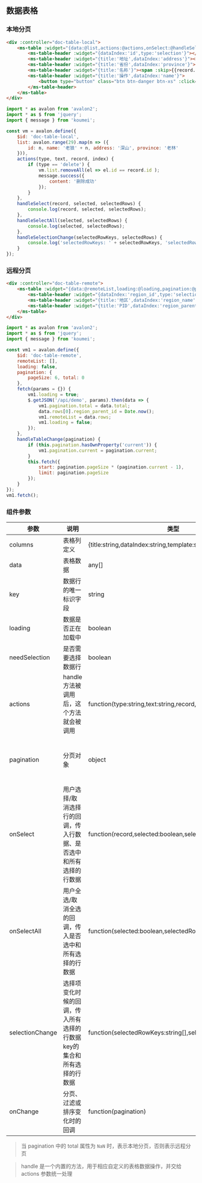 ## 数据表格

### 本地分页

```html
<div :controller="doc-table-local">
    <ms-table :widget="{data:@list,actions:@actions,onSelect:@handleSelect,onSelectAll:@handleSelectAll,selectionChange:@handleSelectionChange}">
        <ms-table-header :widget="{dataIndex:'id',type:'selection'}"></ms-table-header>
        <ms-table-header :widget="{title:'地址',dataIndex:'address'}"></ms-table-header>
        <ms-table-header :widget="{title:'省份',dataIndex:'province'}"></ms-table-header>
        <ms-table-header :widget="{title:'名称'}"><span :skip>{{record.name}}</span></ms-table-header>
        <ms-table-header :widget="{title:'操作',dataIndex:'name'}">
            <button type="button" class="btn btn-danger btn-xs" :click="handle('delete')">删除</button>
        </ms-table-header>
    </ms-table>
</div>
```

```js
import * as avalon from 'avalon2';
import * as $ from 'jquery';
import { message } from 'koumei';

const vm = avalon.define({
    $id: 'doc-table-local',
    list: avalon.range(29).map(n => ({
        id: n, name: '老狼' + n, address: '深山', province: '老林'
    })),
    actions(type, text, record, index) {
        if (type == 'delete') {
            vm.list.removeAll(el => el.id == record.id );
            message.success({
                content: '删除成功'
            });
        }
    },
    handleSelect(record, selected, selectedRows) {
        console.log(record, selected, selectedRows);
    },
    handleSelectAll(selected, selectedRows) {
        console.log(selected, selectedRows);
    },
    handleSelectionChange(selectedRowKeys, selectedRows) {
        console.log('selectedRowKeys: ' + selectedRowKeys, 'selectedRows: ', selectedRows);
    }
});
```

### 远程分页

```html
<div :controller="doc-table-remote">
    <ms-table :widget="{data:@remoteList,loading:@loading,pagination:@pagination,onChange:@handleTableChange}">
        <ms-table-header :widget="{dataIndex:'region_id',type:'selection'}"></ms-table-header>
        <ms-table-header :widget="{title:'地区',dataIndex:'region_name'}"></ms-table-header>
        <ms-table-header :widget="{title:'PID',dataIndex:'region_parent_id'}"></ms-table-header>
    </ms-table>
</div>
```

```js
import * as avalon from 'avalon2';
import * as $ from 'jquery';
import { message } from 'koumei';

const vm1 = avalon.define({
    $id: 'doc-table-remote',
    remoteList: [],
    loading: false,
    pagination: {
        pageSize: 6, total: 0
    },
    fetch(params = {}) {
        vm1.loading = true;
        $.getJSON('/api/demo', params).then(data => {
            vm1.pagination.total = data.total;
            data.rows[0].region_parent_id = Date.now();
            vm1.remoteList = data.rows;
            vm1.loading = false;
        });
    },
    handleTableChange(pagination) {
        if (this.pagination.hasOwnProperty('current')) {
            vm1.pagination.current = pagination.current;
        }
        this.fetch({
            start: pagination.pageSize * (pagination.current - 1),
            limit: pagination.pageSize
        });
    }
});
vm1.fetch();
```

### 组件参数

| 参数 | 说明 | 类型 | 默认值 |
|-----|-----|-----|-----|
| columns | 表格列定义 | {title:string,dataIndex:string,template:string}\[\] | \[\] |
| data | 表格数据 | any\[\] | \[\] |
| key | 数据行的唯一标识字段 | string | 'id' |
| loading | 数据是否正在加载中 | boolean | false |
| needSelection | 是否需要选择数据行 | boolean | false |
| actions | handle方法被调用后，这个方法就会被调用 | function(type:string,text:string,record,index:number,...extra) | noop |
| pagination | 分页对象 | object | {current: 1, pageSize: 10, total: NaN, onChange: avalon.noop} |
| onSelect | 用户选择/取消选择行的回调，传入行数据、是否选中和所有选择的行数据 | function(record,selected:boolean,selectedRows) | noop |
| onSelectAll | 用户全选/取消全选的回调，传入是否选中和所有选择的行数据 | function(selected:boolean,selectedRows) | noop |
| selectionChange | 选择项变化时候的回调，传入所有选择的行数据key的集合和所有选择的行数据 | function(selectedRowKeys:string\[\],selectedRows) | noop |
| onChange | 分页、过滤或排序变化时的回调 | function(pagination) | noop |

> 当 pagination 中的 total 属性为 `NaN` 时，表示本地分页，否则表示远程分页

> handle 是一个内置的方法，用于相应自定义的表格数据操作，并交给 actions 参数统一处理